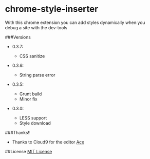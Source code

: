 # chrome-style-inserter

With this chrome extension you can add styles dynamically when you debug a site with the dev-tools

###Versions

* 0.3.7:
    * CSS sanitize

* 0.3.6:
    * String parse error

* 0.3.5:
    * Grunt build
    * Minor fix

* 0.3.0:
    * LESS support
    * Style download

###Thanks!!
* Thanks to Cloud9 for the editor [Ace](http://ace.c9.io/)

##License
[MIT License](http://opensource.org/licenses/MIT)
